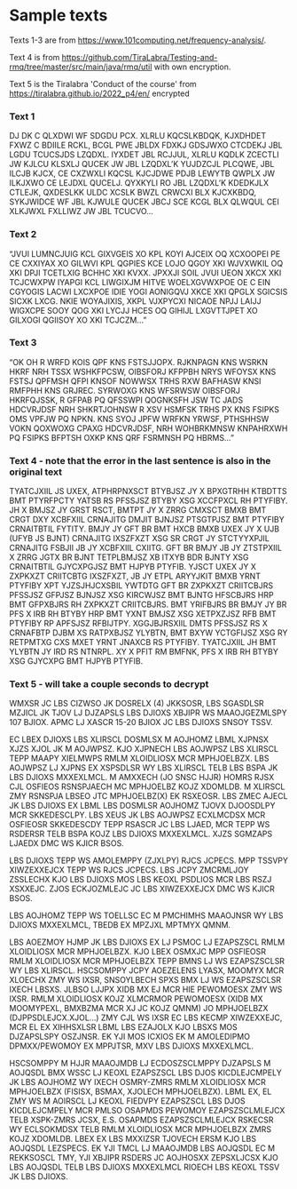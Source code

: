 # Sample texts
Texts 1-3 are from https://www.101computing.net/frequency-analysis/.

Text 4 is from https://github.com/TiraLabra/Testing-and-rmq/tree/master/src/main/java/rmq/util with own encryption.

Text 5 is the Tiralabra 'Conduct of the course' from https://tiralabra.github.io/2022_p4/en/ encrypted

### Text 1
DJ DK C QLXDWI WF SDGDU PCX. XLRLU KQCSLKBDQK, KJXDHDET FXWZ C BDIILE RCKL, BCGL PWE JBLDX FDXKJ GDSJWXO CTCDEKJ JBL LGDU TCUCSJDS LZQDXL. IYXDET JBL RCJJUL, XLRLU KQDLK ZCECTLI JW KJLCU KLSXLJ QUCEK JW JBL LZQDXL’K YUJDZCJL PLCQWE, JBL ILCJB KJCX, CE CXZWXLI KQCSL KJCJDWE PDJB LEWYTB QWPLX JW ILKJXWO CE LEJDXL QUCELJ. QYXKYLI RO JBL LZQDXL’K KDEDKJLX CTLEJK, QXDESLKK ULDC XCSLK BWZL CRWCXI BLX KJCXKBDQ, SYKJWIDCE WF JBL KJWULE QUCEK JBCJ SCE KCGL BLX QLWQUL CEI XLKJWXL FXLLIWZ JW JBL TCUCVO…

### Text 2
“JVUI LUMNCJUIG KCL GIXVGEIS XO KPL KOYI AJCEIX OQ XCXOOPEI PE CE CXXIYAX XO GILWVI KPL QGPIES KCE LOJO QGOY XKI WJVXWKIL OQ XKI DPJI TCETLXIG BCHHC XKI KVXX. JPXXJI SOIL JVUI UEON XKCX XKI TCJCWXPW IYAPGI KCL LIWGIXJM HITVE WOELXGVWXPOE OE C EIN CGYOGIS LACWI LXCXPOE IDIE YOGI AONIGQVJ XKCE XKI QPGLX SGICSIS SICXK LXCG. NKIE WOYAJIXIS, XKPL VJXPYCXI NICAOE NPJJ LAIJJ WIGXCPE SOOY QOG XKI LYCJJ HCES OQ GIHIJL LXGVTTJPET XO GILXOGI QGIISOY XO XKI TCJCZM…”

### Text 3
“OK OH R WRFD KOIS QPF KNS FSTSJJOPX. RJKNPAGN KNS WSRKN HKRF NRH TSSX WSHKFPCSW, OIBSFORJ KFPPBH NRYS WFOYSX KNS FSTSJ QPFMSH QFPI KNSOF NOWWSX TRHS RXW BAFHASW KNSI RMFPHH KNS GRJREC. SYRWOXG KNS WFSRWSW OIBSFORJ HKRFQJSSK, R GFPAB PQ QFSSWPI QOGNKSFH JSW TC JADS HDCVRJDSF NRH SHKRTJOHNSW R XSV HSMFSK TRHS PX KNS FSIPKS OMS VPFJW PQ NPKN. KNS SYOJ JPFW WRFKN YRWSF, PTHSHHSW VOKN QOXWOXG CPAXG HDCVRJDSF, NRH WOHBRKMNSW KNPAHRXWH PQ FSIPKS BFPTSH OXKP KNS QRF FSRMNSH PQ HBRMS…”

### Text 4 - note that the error in the last sentence is also in the original text
TYATCJXIIL JS UXEX, ATPHRPNXSCT BTYBJSZ JY X BPXGTRHH KTBDTTS BMT PTYRFPCTY YATSB RS PFSSJSZ BTYBY XSG XCCFPXCL RH PTYFIBY. JH X BMJSZ JY GRST RSCT, BMTPT JY X ZRRG CMXSCT BMXB BMT CRGT DXY XCBFXIIL CRNAJITG DMJIT BJNJSZ PTSGTPJSZ BMT PTYFIBY CRNAITBTIL FYTITY. BMJY JY GFT BR BMT HXCB BMXB UXEX JY X UJB (UFYB JS BJNT) CRNAJITG IXSZFXZT XSG SR CRGT JY STCTYYXPJIL CRNAJITG FSBJII JB JY XCBFXIIL CXIITG. GFT BR BMJY JB JY ZTSTPXIIL X ZRRG JGTX BR BJNT TETPLBMJSZ XB ITXYB BDR BJNTY XSG CRNAITBTIL GJYCXPGJSZ BMT HJPYB PTYFIB. YJSCT UXEX JY X ZXPKXZT CRIITCBTG IXSZFXZT, JB JY ETPL ARYYJKIT BMXB YRNT PTYFIBY XPT YJZSJHJCXSBIL YWTDTG GFT BR ZXPKXZT CRIITCBJRS PFSSJSZ GFPJSZ BJNJSZ XSG KIRCWJSZ BMT BJNTG HFSCBJRS HRP BMT GFPXBJRS RH ZXPKXZT CRIITCBJRS. BMT YRIFBJRS BR BMJY JY BR PFS X IRB RH BTYBY HRP BMT YXNT BMJSZ XSG XETPXZJSZ RFB BMT PTYFIBY RP APFSJSZ RFBIJTPY. XGGJBJRSXIIL DMTS PFSSJSZ RS X CRNAFBTP DJBM XS RATPXBJSZ YLYBTN, BMT BXYW YCTGFIJSZ XSG RY RETPMTXG CXS MXET YRNT JNAXCB RS PTYFIBY. TYATCJXIIL JH BMT YLYBTN JY IRD RS NTNRPL. XY X PFIT RM BMFNK, PFS X IRB RH BTYBY XSG GJYCXPG BMT HJPYB PTYFIB.

### Text 5 - will take a couple seconds to decrypt
WMXSR JC LBS CIZWSO JK DOSRELX (4) JKKSOSR, LBS SGASDLSR MZJICL JK TJOV LJ DJZAPSLS LBS DJIOXS XBJIPR WS MAAOJGEZMLSPY 107 BJIOX. APMC LJ XASCR 15-20 BJIOX JC LBS DJIOXS SNSOY TSSV.

EC LBEX DJIOXS LBS XLIRSCL DOSMLSX M AOJHOMZ LBML XJPNSX XJZS XJOL JK M AOJWPSZ. KJO XJPNECH LBS AOJWPSZ LBS XLIRSCL TEPP MAAPY XIELMWPS RMLM XLOIDLIOSX MCR MPHJOELBZX. LBS AOJWPSZ LJ XJPNS EX XSPSDLSR WY LBS XLIRSCL TELB LBS BSPA JK LBS DJIOXS MXXEXLMCL. M AMXXECH (JO SNSC HJJR) HOMRS RJSX CJL OSFIEOS RSNSPJAECH MC MPHJOELBZ KOJZ XDOMLDB. M XLIRSCL ZMY RSNSPJA LBSEO JTC MPHJOELBZ(X) EK RSXEOSR. LBS ZMEC AJECL JK LBS DJIOXS EX LBML LBS DOSMLSR AOJHOMZ TJOVX DJOOSDLPY MCR SKKEDESCLPY. LBS XEUS JK LBS AOJWPSZ ECXLMCDSX MCR OSFIEOSR SKKEDESCDY TEPP RSASCR JC LBS LJAED, MCR TEPP WS RSDERSR TELB BSPA KOJZ LBS DJIOXS MXXEXLMCL. XJZS SGMZAPS LJAEDX DMC WS KJICR BSOS.

LBS DJIOXS TEPP WS AMOLEMPPY (ZJXLPY) RJCS JCPECS. MPP TSSVPY XIWZEXXEJCX TEPP WS RJCS JCPECS. LBS JCPY ZMCRMLJOY ZSSLECHX KJO LBS DJIOXS MOS LBS KEOXL PSDLIOS MCR LBS RSZJ XSXXEJC. ZJOS ECKJOZMLEJC JC LBS XIWZEXXEJCX DMC WS KJICR BSOS.

LBS AOJHOMZ TEPP WS TOELLSC EC M PMCHIMHS MAAOJNSR WY LBS DJIOXS MXXEXLMCL, TBEDB EX MPZJXL MPTMYX QMNM.

LBS AOEZMOY HJMP JK LBS DJIOXS EX LJ PSMOC LJ EZAPSZSCL RMLM XLOIDLIOSX MCR MPHJOELBZX. KJO LBEX OSMXJC MPP OSFIEOSR RMLM XLOIDLIOSX MCR MPHJOELBZX TEPP BMNS LJ WS EZAPSZSCLSR WY LBS XLIRSCL. HSCSOMPPY JCPY AOEZELENS LYASX, MOOMYX MCR XLOECHX ZMY WS IXSR, SNSOYLBECH SPXS BMX LJ WS EZAPSZSCLSR IXECH LBSXS. JLBSO LJJPX XIDB MX EJ MCR HIE PEWOMOESX ZMY WS IXSR. RMLM XLOIDLIOSX KOJZ XLMCRMOR PEWOMOESX (XIDB MX MOOMYPEXL, BMXBZMA MCR XJ JC KOJZ QMNM) JO MPHJOELBZX (DJPPSDLEJCX.XJOL…) ZMY CJL WS IXSR EC LBS KECMP XIWZEXXEJC, MCR EL EX XIHHSXLSR LBML LBS EZAJOLX KJO LBSXS MOS DJZAPSLSPY OSZJNSR. EK YJI MOS ICXIOS EK M AMOLEDIPMO DPMXX/PEWOMOY EX MPPJTSR, MXV LBS DJIOXS MXXEXLMCL.

HSCSOMPPY M HJJR MAAOJMDB LJ ECDOSZSCLMPPY DJZAPSLS M AOJQSDL BMX WSSC LJ KEOXL EZAPSZSCL LBS DJOS KICDLEJCMPELY JK LBS AOJHOMZ WY IXECH OSMRY-ZMRS RMLM XLOIDLIOSX MCR MPHJOELBZX (FISISX, BSMAX, XJOLECH MPHJOELBZX). LBML EX, EL ZMY WS M AOIRSCL LJ KEOXL FIEDVPY EZAPSZSCL LBS DJOS KICDLEJCMPELY MCR PMLSO OSAPMDS PEWOMOY EZAPSZSCLMLEJCX TELB XSPK-ZMRS JCSX, E.S. OSAPMDS EZAPSZSCLMLEJCX RSKECSR WY ECLSOKMDSX TELB RMLM XLOIDLIOSX MCR MPHJOELBZX ZMRS KOJZ XDOMLDB. LBEX EX LBS MXXIZSR TJOVECH ERSM KJO LBS AOJQSDL LEZSPECS. EK YJI TMCL LJ MAAOJMDB LBS AOJQSDL EC M REKKSOSCL TMY, YJI XBJIPR RSDERS JC AOJHOSXX ZEPSXLJCSX KJO LBS AOJQSDL TELB LBS DJIOXS MXXEXLMCL RIOECH LBS KEOXL TSSV JK LBS DJIOXS.
